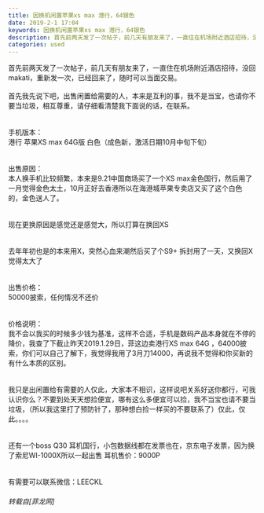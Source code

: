 ```yaml
---
title: 因换机闲置苹果xs max 港行，64银色
date: 2019-2-1 17:04
keywords: 因换机闲置苹果xs max 港行，64银色
description: 首先前两天发了一次帖子，前几天有朋友来了，一直住在机场附近酒店招待，没回makati，重新发一次，已经回来了，随时可以当面交易。首先我先说下吧，出售闲置给需要的人，本来是互利的事，我不是当宝，也请你不要当垃圾，相互尊重，请仔细看清楚我下面说的话，在联系。手机版本：港行 苹果XS max 64G版 白色（成色新，激活日期10月中旬下旬）出售原因：本人换手机比较频繁，本来是9.21中国商场买了一个XS max金色国行，然后用了一月觉得金色太土，10月正好去香港所以在海港城苹果专卖店又买了这个白色的，金色送人了。现在更换原因是感觉还是感觉大，所以打算在换回XS去年年初也是的本来用X，突然心血来潮然后买了个S9+ 拆封用了一天，又换回X觉得太大了出售价格：50000披索，任何情况不还价价格说明：我不会以我买的时候多少钱为基准，这样不合适，手机是数码产品本身就在不停的降价，我查了下截止昨天2019.1.29日，菲这边卖港行XS max 64G ，64000披索，你们可以自己了解下，我觉得我用了3月刀14000，再说我不觉得和你买新的有什么本质的区别。我只是出闲置给有需要的人仅此，大家本不相识，这样说吧关系好送你都行，可我认识你么？不要到处天天想捡便宜，哪有这么多便宜可以捡，我不当宝也请不要当垃圾，（所以我这里打了预防针了，那种想白捡一样买的不要联系了）仅此，仅此。。。。还有一个boss Q30 耳机国行，小包数据线都在发票也在，京东电子发票，因为换了索尼WI-1000X所以一起出售 耳机售价：9000P有需要可以联系微信：LEECKL 
categories: used
---
```

<td class="t_f" id="postmessage_2878626">

首先前两天发了一次帖子，前几天有朋友来了，一直住在机场附近酒店招待，没回makati，重新发一次，已经回来了，随时可以当面交易。<br/>
<br/>
首先我先说下吧，出售闲置给需要的人，本来是互利的事，我不是当宝，也请你不要当垃圾，相互尊重，请仔细看清楚我下面说的话，在联系。<br/>
<br/>
<br/>
手机版本：<br/>
港行 苹果XS max 64G版 白色（成色新，激活日期10月中旬下旬）<br/>
<br/>
<br/>
出售原因：<br/>
本人换手机比较频繁，本来是9.21中国商场买了一个XS max金色国行，然后用了一月觉得金色太土，10月正好去香港所以在海港城苹果专卖店又买了这个白色的，金色送人了。<br/>
<br/>
<br/>
现在更换原因是感觉还是感觉大，所以打算在换回XS<br/>
<br/>
<br/>
去年年初也是的本来用X，突然心血来潮然后买了个S9+ 拆封用了一天，又换回X觉得太大了<br/>
<br/>
<br/>
出售价格：<br/>
50000披索，任何情况不还价<br/>
<br/>
<br/>
价格说明：<br/>
我不会以我买的时候多少钱为基准，这样不合适，手机是数码产品本身就在不停的降价，我查了下截止昨天2019.1.29日，菲这边卖港行XS max 64G ，64000披索，你们可以自己了解下，我觉得我用了3月刀14000，再说我不觉得和你买新的有什么本质的区别。<br/>
<br/>
<br/>
我只是出闲置给有需要的人仅此，大家本不相识，这样说吧关系好送你都行，可我认识你么？不要到处天天想捡便宜，哪有这么多便宜可以捡，我不当宝也请不要当垃圾，（所以我这里打了预防针了，那种想白捡一样买的不要联系了）仅此，仅此。。。。<br/>
<br/>
<br/>
还有一个boss Q30 耳机国行，小包数据线都在发票也在，京东电子发票，因为换了索尼WI-1000X所以一起出售 耳机售价：9000P<br/>
<br/>
<br/>
有需要可以联系微信：LEECKL </td>
###### 转载自[菲龙网]